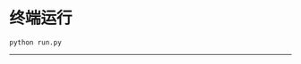 # 终端运行

```shell
python run.py
```
*********************************************************************************************************************************************************************************************************************************************************************************************************************************************************************************************************************************************************************************************************************************************************************************************************************************************************************************************************************